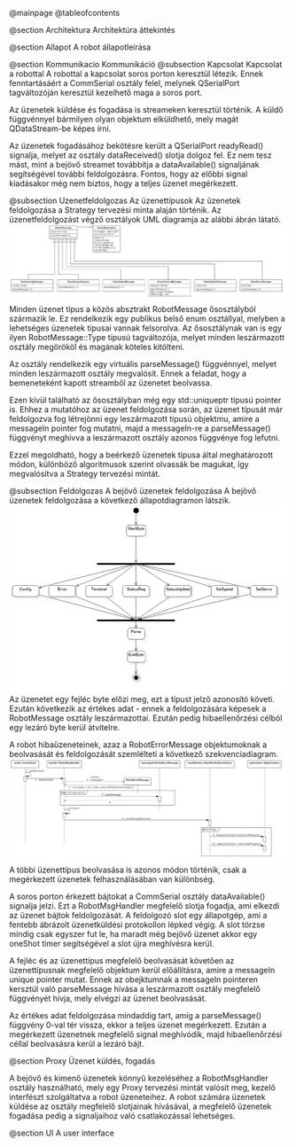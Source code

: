 @mainpage
@tableofcontents

@section Architektura Architektúra áttekintés

@section Allapot A robot állapotleírása

@section Kommunikacio Kommunikáció
@subsection Kapcsolat Kapcsolat a robottal
A robottal a kapcsolat soros porton keresztül létezik. Ennek fenntartásáért a CommSerial osztály felel, melynek QSerialPort tagváltozóján keresztül kezelhető maga a soros port.

Az üzenetek küldése és fogadása is streameken keresztül történik. A küldő függvénnyel bármilyen olyan objektum elküldhető, mely magát QDataStream-be képes írni.

Az üzenetek fogadásához bekötésre került a QSerialPort readyRead() signalja, melyet az osztály dataReceived() slotja dolgoz fel. Ez nem tesz mást, mint a bejövő streamet továbbítja a dataAvailable() signaljának segítségével további feldolgozásra. Fontos, hogy az előbbi signal kiadásakor még nem biztos, hogy a teljes üzenet megérkezett.

@subsection Uzenetfeldolgozas Az üzenettípusok
Az üzenetek feldolgozása a Strategy tervezési minta alaján történik. Az üzenetfeldolgozást végző osztályok UML diagramja az alábbi ábrán látató.
![](umldiagrams/RobotMessage.jpg)
Minden üzenet típus a közös absztrakt RobotMessage ősosztályból származik le. Ez rendelkezik egy publikus belső enum osztállyal, melyben a lehetséges üzenetek típusai vannak felsorolva. Az ősosztálynak van is egy ilyen RobotMessage::Type típusú tagváltozója, melyet minden leszármazott osztály megörököl és magának köteles kitölteni.

Az osztály rendelkezik egy virtuális parseMessage() függvénnyel, melyet minden leszármazott osztály megvalósít. Ennek a feladat, hogy a bemeneteként kapott streamből az üzenetet beolvassa.

Ezen kívül található az ősosztályban még egy std::uniqueptr<RobotMessage> típusú pointer is. Ehhez a mutatóhoz az üzenet feldolgozása során, az üzenet típusát már feldolgozva fog létrejönni egy leszármazott típusú objektmu, amire a messageIn pointer fog mutatni, majd a messageIn-re a parseMessage() függvényt meghívva a leszármazott osztály azonos függvénye fog lefutni.

Ezzel megoldható, hogy a beérkező üzenetek típusa által meghatározott módon, különböző algoritmusok szerint olvassák be magukat, így megvalósítva a Strategy tervezési mintát.  

@subsection Feldolgozas A bejövő üzenetek feldolgozása
A bejövő üzenetek feldolgozása a következő állapotdiagramon látszik.
![](umldiagrams/protocol.jpg)
Az üzenetet egy fejléc byte előzi meg, ezt a típust jelző azonosító követi. Ezután következik az értékes adat - ennek a feldolgozására képesek a RobotMessage osztály leszármazottai. Ezután pedig hibaellenőrzési célból egy lezáró byte kerül átvitelre.

A robot hibaüzeneteinek, azaz a RobotErrorMessage objektumoknak a beolvasását és feldolgozását szemlélteti a következő szekvenciadiagram.
![](umldiagrams/SequenceDiagramErrorParse.jpg)
A többi üzenettípus beolvasása is azonos módon történik, csak a megérkezett üzenetek felhasználásában van különbség.

A soros porton érkezett bájtokat a CommSerial osztály dataAvailable() signalja jelzi. Ezt a RobotMsgHandler megfelelő slotja fogadja, ami elkezdi az üzenet bájtok feldolgozását. A feldolgozó slot egy állapotgép, ami a fentebb ábrázolt üzenetküldési protokollon lépked végig. A slot törzse mindig csak egyszer fut le, ha maradt még bejövő üzenet akkor egy oneShot timer segítségével a slot újra meghívésra kerül.

A fejléc és az üzenettípus megfelelő beolvasását követően az üzenettípusnak megfelelő objektum kerül előállításra, amire a messageIn unique pointer mutat. Ennek az obejktumnak a messageIn pointeren kersztül való parseMessage hívása a leszármazott osztály megfelelő függvényét hívja, mely elvégzi az üzenet beolvasását.

Az értékes adat feldolgozása mindaddig tart, amíg a parseMessage() függvény 0-val tér vissza, ekkor a teljes üzenet megérkezett. Ezután  a megérkezett üzenetnek megfelelő signal meghívódik, majd hibaellenőrzési céllal beolvasásra kerül a lezáró bájt.

@section Proxy Üzenet küldés, fogadás

A bejövő és kimenő üzenetek könnyű kezeléséhez a RobotMsgHandler osztály használható, mely egy Proxy tervezési mintát valósít meg, kezelő interfészt szolgáltatva a robot üzeneteihez. A robot számára üzenetek küldése az osztály megfelelő slotjainak hívásával, a megfelelő üzenetek fogadása pedig a signaljaihoz való csatlakozással lehetséges.

@section UI A user interface

